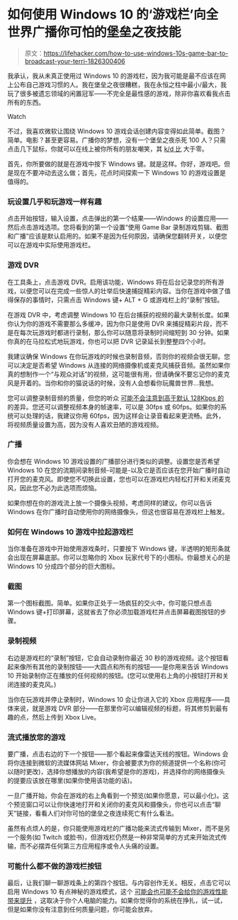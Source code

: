 # 如何使用 Windows 10 的‘游戏栏’向全世界广播你可怕的堡垒之夜技能

> 原文：<https://lifehacker.com/how-to-use-windows-10s-game-bar-to-broadcast-your-terri-1826300406>

我承认，我从未真正使用过 Windows 10 的游戏栏，因为我可能是最不应该在网上公布自己游戏习惯的人。我在堡垒之夜很糟糕，我在永恒之柱中最小/最大，我玩了很多被遗忘领域的闲置冠军——不完全是最性感的游戏，除非你喜欢看我点击所有的东西。

Watch

不过，我喜欢微软让围绕 Windows 10 游戏会话创建内容变得如此简单。截图？简单。电影？甚至更容易。广播你的梦想，没有一个堡垒之夜杀死 100 人？只需点击几下鼠标，你就可以在线上被你所有的朋友嘲笑，其 [k/d 比](http://www.calculationworld.com/kd-ratio-calculator) 大于零。

首先，你所要做的就是在游戏中按下 Windows 键。就是这样。你好，游戏吧。但是现在不要冲动去这么做；首先，花点时间探索一下 Windows 10 的游戏设置是值得的。

### 玩设置几乎和玩游戏一样有趣

点击开始按钮，输入设置，点击弹出的第一个结果——Windows 的设置应用——然后点击游戏选项。您将看到的第一个设置“使用 Game Bar 录制游戏剪辑、截图和广播”应该是默认启用的。如果不是因为任何原因，请确保您翻转开关，以便您可以在游戏中实际使用游戏栏。

### 游戏 DVR

在工具条上，点击游戏 DVR。启用该功能，Windows 将在后台记录您的所有游戏，以便您可以在完成一些惊人的壮举后快速捕捉精彩内容。当你在游戏中做了值得保存的事情时，只需点击 Windows 键+ ALT + G 或游戏栏上的“录制”按钮。

在游戏 DVR 中，考虑调整 Windows 10 在后台捕获的视频的最大录制长度。如果你认为你的游戏不需要那么多缓冲，因为你只是使用 DVR 来捕捉精彩片段，而不是在每次玩游戏时都进行录制，那么你可以随意将录制时间缩短到 30 分钟。如果你真的在马拉松式地玩游戏，你也可以把 DVR 记录延长到整整四个小时。

我建议确保 Windows 在你玩游戏的时候也录制音频，否则你的视频会很无聊。您可以决定是否希望 Windows 从连接的网络摄像机或麦克风捕获音频。虽然如果你真的想制作一个“与观众对话”的视频，这可能很有用，但请确保不要忘记你的麦克风是开着的。当你和你的猫说话的时候，没有人会想看你玩魔兽世界...我想。

您可以调整录制音频的质量，但您的听众 [可能不会注意到高于默认 128Kbps 的](https://lifehacker.com/does-bitrate-really-make-a-difference-in-my-music-5810575) 的差异。您还可以调整视频本身的帧速率，可以是 30fps 或 60fps。如果你的系统可以处理的话，我建议你用 60fps，因为这样会让录音看起来更流畅。此外，将视频质量设置为高，因为没有人喜欢丑陋的游戏视频。

### 广播

你会想在 Windows 10 游戏设置的广播部分进行类似的调整。设置您是否希望 Windows 10 在您的流期间录制音频-可能是-以及它是否应该在您开始广播时自动打开您的麦克风。即使您不切换此设置，您也可以在游戏栏内轻松打开和关闭麦克风，因此您不必为此选项而烦恼。

如果你想在你的游戏流上放一个摄像头视频，考虑同样的建议。你可以告诉 Windows 在你广播时自动使用你的网络摄像头，但这也很容易在游戏栏上触发。

### 如何在 Windows 10 游戏中拉起游戏栏

当你准备在游戏中开始使用游戏条时，只要按下 Windows 键，半透明的矩形条就会出现在屏幕底部。你可以忽略你的 Xbox 玩家代号下的小图标。你最想关心的是 Windows 10 分成四个部分的巨大图标。

### 截图

第一个图标截图。简单。如果你正处于一场疯狂的交火中，你可能只想点击 Windows 键+打印屏幕，这就省去了你必须加载游戏栏并点击屏幕截图按钮的步骤。

### 录制视频

右边是游戏栏的“录制”按钮，它会自动录制你最近 30 秒的游戏视频。这个按钮看起来像所有其他的录制按钮——大圆点和所有的按钮——是你用来告诉 Windows 10 开始录制你正在播放的任何视频的按钮。(您可以使用右上角的小按钮打开和关闭连接的麦克风。)

当你在玩游戏并停止录制时，Windows 10 会让你进入它的 Xbox 应用程序——具体来说，就是游戏 DVR 部分——在那里你可以编辑视频的标题，将其修剪到最有趣的点，然后上传到 Xbox Live。

### 流式播放您的游戏

要广播，点击右边的下一个按钮——那个看起来像雷达天线的按钮。Windows 会将你连接到微软的流媒体网站 Mixer，你会被要求为你的频道提供一个名称(你可以随时更改)，选择你想播放的内容(我希望是你的游戏)，并选择你的网络摄像头的提要应该放在哪里(如果你使用该功能的话)。

一旦广播开始，你会在游戏的右上角看到一个预览(如果你愿意，可以最小化)。这个预览窗口可以让你快速地打开和关闭你的麦克风和摄像头，你也可以点击“聊天”链接，看看人们对你可怕的堡垒之夜连续死亡有什么看法。

虽然有点烦人的是，你只能使用游戏栏的广播功能来流式传输到 Mixer，而不是另一个服务(如 Twitch 或脸书)，但游戏栏仍然是一种非常简单的方式来开始流式传输，而不必摆弄任何第三方应用程序或令人头痛的设置。

### 可能什么都不做的游戏栏按钮

最后，让我们聊一聊游戏条上的第四个按钮。与内容创作无关。相反，点击它可以启用 Windows 10 有点神秘的游戏模式，这个 [可能会也可能不会给你的游戏性能带来提升](https://www.pcgamer.com/windows-10-game-mode-tested/) ，这取决于你个人电脑的能力。如果你觉得你的系统在挣扎，试一试，但是如果你没有注意到任何质量问题，你可能会放弃。